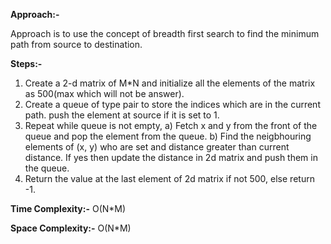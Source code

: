 **Approach:-**

Approach is to use the concept of breadth first search to find the minimum path from source to destination.

**Steps:-**
1. Create a 2-d matrix of M*N and initialize all the elements of the matrix as 500(max which will not be answer).
2. Create a queue of type pair to store the indices which are in the current path. push the element at source if it is set to 1.
3. Repeat while queue is not empty,
    a) Fetch x and y from the front of the queue and pop the element from the queue.
    b) Find the neigbhouring elements of (x, y) who are set and distance greater than current distance. If yes then update the distance in 2d matrix and push them in the queue.
4. Return the value at the last element of 2d matrix if not 500, else return -1.

**Time Complexity:-** O(N*M)

**Space Complexity:-** O(N*M)